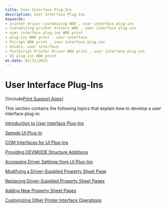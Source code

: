 ```yaml
---
title: User Interface Plug-Ins
description: User Interface Plug-Ins
keywords:
- printer driver customizing WDK , user interface plug-ins
- customizing printer drivers WDK , user interface plug-ins
- user interface plug-ins WDK print
- plug-ins WDK print , user-interface
- Pscript WDK print , user interface plug-ins
- Unidrv, user interface
- PostScript Printer Driver WDK print , user interface plug-ins
- UI plug-ins WDK print
ms.date: 01/31/2023
---
```


# User Interface Plug-Ins

[!include[Print Support Apps](../includes/print-support-apps.md)]

This section contains the following topics that explain how to develop a user interface plug-in:

[Introduction to User Interface Plug-Ins](introduction-to-user-interface-plug-ins.md)

[Sample UI Plug-In](sample-ui-plug-in.md)

[COM Interfaces for UI Plug-Ins](com-interfaces-for-ui-plug-ins.md)

[Providing DEVMODE Structure Additions](providing-devmode-structure-additions.md)

[Accessing Driver Settings from UI Plug-Ins](accessing-driver-settings-from-ui-plug-ins.md)

[Modifying a Driver-Supplied Property Sheet Page](modifying-a-driver-supplied-property-sheet-page.md)

[Replacing Driver-Supplied Property Sheet Pages](replacing-driver-supplied-property-sheet-pages.md)

[Adding New Property Sheet Pages](adding-new-property-sheet-pages.md)

[Customizing Other Printer Interface Operations](customizing-other-printer-interface-operations.md)

